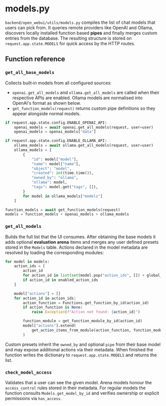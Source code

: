 # models.py

`backend/open_webui/utils/models.py` compiles the list of chat models that users
can pick from.  It queries remote providers like OpenAI and Ollama, discovers
locally installed function based **pipes** and finally merges custom entries from
the database.  The resulting structure is stored on
`request.app.state.MODELS` for quick access by the HTTP routes.

## Function reference

### `get_all_base_models`

Collects built‑in models from all configured sources:

- `openai.get_all_models` and `ollama.get_all_models` are called when their
  respective APIs are enabled.  Ollama models are normalised into OpenAI's format
  as shown below.
- `get_function_models(request)` returns custom pipe definitions so they appear
  alongside normal models.

```python
if request.app.state.config.ENABLE_OPENAI_API:
    openai_models = await openai.get_all_models(request, user=user)
    openai_models = openai_models["data"]

if request.app.state.config.ENABLE_OLLAMA_API:
    ollama_models = await ollama.get_all_models(request, user=user)
    ollama_models = [
        {
            "id": model["model"],
            "name": model["name"],
            "object": "model",
            "created": int(time.time()),
            "owned_by": "ollama",
            "ollama": model,
            "tags": model.get("tags", []),
        }
        for model in ollama_models["models"]
    ]

function_models = await get_function_models(request)
models = function_models + openai_models + ollama_models
```

### `get_all_models`

Builds the full list that the UI consumes.  After obtaining the base models it
adds optional **evaluation arena** items and merges any user defined presets
stored in the `Models` table.  Actions declared in the model metadata are
resolved by loading the corresponding modules:

```python
for model in models:
    action_ids = [
        action_id
        for action_id in list(set(model.pop("action_ids", []) + global_action_ids))
        if action_id in enabled_action_ids
    ]

    model["actions"] = []
    for action_id in action_ids:
        action_function = Functions.get_function_by_id(action_id)
        if action_function is None:
            raise Exception(f"Action not found: {action_id}")

        function_module = get_function_module_by_id(action_id)
        model["actions"].extend(
            get_action_items_from_module(action_function, function_module)
        )
```

Custom presets inherit the `owned_by` and optional `pipe` from their base model
and may expose additional actions via their metadata.  When finished the
function writes the dictionary to `request.app.state.MODELS` and returns the
list.

### `check_model_access`

Validates that a user can see the given model.  Arena models honour the
`access_control` rules stored in their metadata.  For regular models the
function consults `Models.get_model_by_id` and verifies ownership or explicit
permissions via `has_access`.

